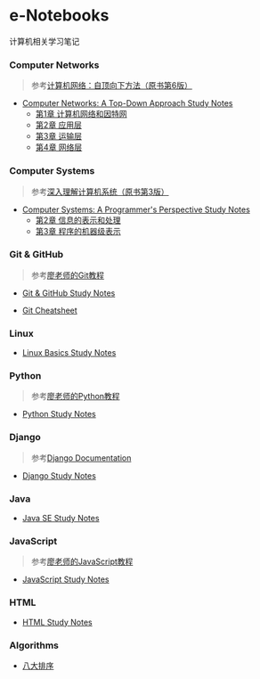 # e-Notebooks

计算机相关学习笔记

### Computer Networks

> 参考[计算机网络：自顶向下方法（原书第6版）](https://book.douban.com/subject/26176870/) 

- [Computer Networks: A Top-Down Approach Study Notes](https://github.com/KEVISONG/e-notebooks/tree/master/Computer%20Networks)
	- [第1章 计算机网络和因特网](https://github.com/KEVISONG/e-notebooks/blob/master/Computer%20Networks/%E7%AC%AC1%E7%AB%A0%20%E8%AE%A1%E7%AE%97%E6%9C%BA%E7%BD%91%E7%BB%9C%E5%92%8C%E5%9B%A0%E7%89%B9%E7%BD%91.md#%E7%AC%AC1%E7%AB%A0-%E8%AE%A1%E7%AE%97%E6%9C%BA%E7%BD%91%E7%BB%9C%E5%92%8C%E5%9B%A0%E7%89%B9%E7%BD%91)
	- [第2章 应用层](https://github.com/KEVISONG/e-notebooks/blob/master/Computer%20Networks/%E7%AC%AC2%E7%AB%A0%20%E5%BA%94%E7%94%A8%E5%B1%82.md#%E7%AC%AC2%E7%AB%A0-%E5%BA%94%E7%94%A8%E5%B1%82)
	- [第3章 运输层](https://github.com/KEVISONG/e-notebooks/blob/master/Computer%20Networks/%E7%AC%AC3%E7%AB%A0%20%E8%BF%90%E8%BE%93%E5%B1%82.md#%E7%AC%AC3%E7%AB%A0-%E8%BF%90%E8%BE%93%E5%B1%82)
	- [第4章 网络层]()

### Computer Systems

> 参考[深入理解计算机系统（原书第3版）](https://book.douban.com/subject/26912767/) 

- [Computer Systems: A Programmer's Perspective Study Notes](https://github.com/KEVISONG/e-notebooks/tree/master/Computer%20Systems)  
	- [第2章 信息的表示和处理](https://github.com/KEVISONG/e-notebooks/blob/master/Computer%20Systems/%E7%AC%AC2%E7%AB%A0%20%E4%BF%A1%E6%81%AF%E7%9A%84%E8%A1%A8%E7%A4%BA%E5%92%8C%E5%A4%84%E7%90%86.md#%E7%AC%AC2%E7%AB%A0-%E4%BF%A1%E6%81%AF%E7%9A%84%E8%A1%A8%E7%A4%BA%E5%92%8C%E5%A4%84%E7%90%86)
	- [第3章 程序的机器级表示](https://github.com/KEVISONG/e-notebooks/blob/master/Computer%20Systems/%E7%AC%AC3%E7%AB%A0%20%E7%A8%8B%E5%BA%8F%E7%9A%84%E6%9C%BA%E5%99%A8%E7%BA%A7%E8%A1%A8%E7%A4%BA.md#%E7%AC%AC3%E7%AB%A0-%E7%A8%8B%E5%BA%8F%E7%9A%84%E6%9C%BA%E5%99%A8%E7%BA%A7%E8%A1%A8%E7%A4%BA)

### Git & GitHub

> 参考[廖老师的Git教程](https://www.liaoxuefeng.com/wiki/0013739516305929606dd18361248578c67b8067c8c017b000)  

- [Git & GitHub Study Notes](https://github.com/KEVISONG/e-notebooks/blob/master/Git%20%26%20GitHub/Git%20%26%20GitHub%20Study%20Notes.md#git--github-study-notes)  

- [Git Cheatsheet](https://github.com/KEVISONG/e-notebooks/blob/master/Git%20%26%20GitHub/Git%20Cheatsheet.pdf)

### Linux

- [Linux Basics Study Notes](https://github.com/KEVISONG/e-notebooks/blob/master/Linux/Linux%20Basics%20Study%20Notes.md#linux-basics-study-notes)

### Python

> 参考[廖老师的Python教程](https://www.liaoxuefeng.com/wiki/0014316089557264a6b348958f449949df42a6d3a2e542c000)

- [Python Study Notes](https://github.com/KEVISONG/e-notebooks/blob/master/Python/Python%20Study%20Notes.md#python-study-notes)

### Django

> 参考[Django Documentation](https://docs.djangoproject.com/en/2.1/intro/)

- [Django Study Notes](https://github.com/KEVISONG/e-notebooks/blob/master/Python/Django%20Study%20Notes.md#django-study-notes)

### Java

- [Java SE Study Notes](https://github.com/KEVISONG/e-notebooks/blob/master/Java/Java%20SE%20Study%20Notes.md#java-se-study-notes)

### JavaScript

> 参考[廖老师的JavaScript教程](https://www.liaoxuefeng.com/wiki/001434446689867b27157e896e74d51a89c25cc8b43bdb3000)

- [JavaScript Study Notes](https://github.com/KEVISONG/e-notebooks/blob/master/JavaScript/JavaScript%20Study%20Notes.md#javascript-study-notes)  

### HTML

- [HTML Study Notes](https://github.com/KEVISONG/e-notebooks/blob/master/HTML/HTML%20Study%20Notes.md#html-study-notes)

### Algorithms

- [八大排序](https://github.com/KEVISONG/e-notebooks/blob/master/Algorithms/%E5%85%AB%E5%A4%A7%E6%8E%92%E5%BA%8F.md#%E5%85%AB%E5%A4%A7%E6%8E%92%E5%BA%8F)

